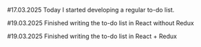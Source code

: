 #17.03.2025
Today I started developing a regular to-do list.

#19.03.2025
Finished writing the to-do list in React without Redux

#19.03.2025
Finished writing the to-do list in React + Redux

